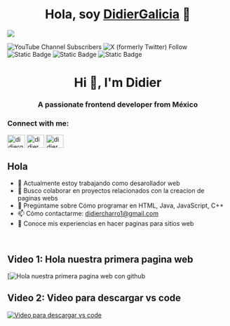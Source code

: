 <div align="center">
<h1 align="center">Hola, soy <a href="https://aristi.dev">DidierGalicia</a> 👋</h1>
</div>
<img src="https://imgur.com/wXQ6jIk.png">

![YouTube Channel Subscribers](https://img.shields.io/youtube/channel/subscribers/UC1VfghpEF-JuGy5Wne4SbOA?logo=youtube&link=https%3A%2F%2Fyoutube.com%2F%40didiergalicia%3Fsi%3DONbD90_bHv1gygJh)
![X (formerly Twitter) Follow](https://img.shields.io/twitter/follow/DidierGalicia06?logo=x&link=https%3A%2F%2Fx.com%2FDidierGalicia06%3Ft%3DEwJaUV_dkAdLWyeFrGXixw%26s%3D09)
![Static Badge](https://img.shields.io/badge/Instagram-pink?logo=instagram&link=https%3A%2F%2Fwww.instagram.com%2Fgalicia_didier%2Fprofilecard%2F%3Figsh%3Db2toOTl2MG80eW8y)
![Static Badge](https://img.shields.io/badge/Facebook-blue?logo=facebook&link=https%3A%2F%2Fwww.facebook.com%2Fshare%2F6mEb6dmwppvc97Sk%2F)
![Static Badge](https://img.shields.io/badge/Whatsapp-green?logo=whatsapp&link=https%3A%2F%2Fwa.me%2Fqr%2F55EWTA7RO2JEM1)

<h1 align="center">Hi 👋, I'm Didier</h1>
<h3 align="center">A passionate frontend developer from México</h3>

<h3 align="left">Connect with me:</h3>
<p align="left">
<a href="https://twitter.com/didiergalicia06" target="blank"><img align="center" src="https://raw.githubusercontent.com/rahuldkjain/github-profile-readme-generator/master/src/images/icons/Social/twitter.svg" alt="didiergalicia06" height="30" width="40" /></a>
<a href="https://fb.com/didier galicia" target="blank"><img align="center" src="https://raw.githubusercontent.com/rahuldkjain/github-profile-readme-generator/master/src/images/icons/Social/facebook.svg" alt="didier galicia" height="30" width="40" /></a>
<a href="https://instagram.com/didier_galicia" target="blank"><img align="center" src="https://raw.githubusercontent.com/rahuldkjain/github-profile-readme-generator/master/src/images/icons/Social/instagram.svg" alt="didier_galicia" height="30" width="40" /></a>
</p>









## Hola

- 🔭 Actualmente estoy trabajando como desarollador web
- 👯 Busco colaborar en proyectos relacionados con la creacion de paginas webs
- 💬 Pregúntame sobre Cómo programar en HTML, Java, JavaScript, C++
- 📫 Cómo contactarme: didiercharro1@gmail.com
- 📄 Conoce mis experiencias en hacer paginas para sitios web
<br>

## Video 1: Hola nuestra primera pagina web


[![[Hola nuestra primera pagina web con github](https://img.youtube.com/vi/N1PFJrsjZRA/maxresdefault.jpg)](https://www.youtube.com/watch?v=N1PFJrsjZRA)


## Video 2: Video para descargar vs code
[![Video para descargar vs code](https://img.youtube.com/vi/iAlE4zjzhg4.jpg)](https://www.youtube.com/watch?v=iAlE4zjzhg4)
